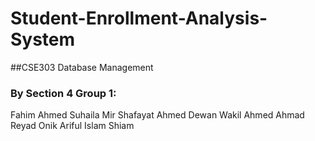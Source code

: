# Student-Enrollment-Analysis-System
##CSE303 Database Management
### By Section 4 Group 1:

Fahim Ahmed
Suhaila
Mir Shafayat Ahmed
Dewan Wakil Ahmed
Ahmad Reyad Onik
Ariful Islam Shiam

